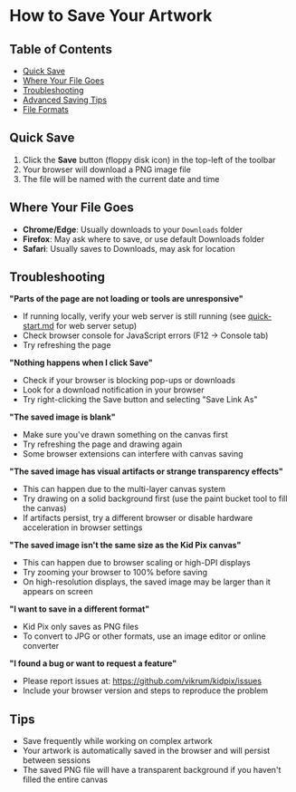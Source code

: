 # How to Save Your Artwork

## Table of Contents

- [Quick Save](#quick-save)
- [Where Your File Goes](#where-your-file-goes)
- [Troubleshooting](#troubleshooting)
- [Advanced Saving Tips](#advanced-saving-tips)
- [File Formats](#file-formats)

## Quick Save

1. Click the **Save** button (floppy disk icon) in the top-left of the toolbar
2. Your browser will download a PNG image file
3. The file will be named with the current date and time

## Where Your File Goes

- **Chrome/Edge**: Usually downloads to your `Downloads` folder
- **Firefox**: May ask where to save, or use default Downloads folder
- **Safari**: Usually saves to Downloads, may ask for location

## Troubleshooting

**"Parts of the page are not loading or tools are unresponsive"**

- If running locally, verify your web server is still running (see [quick-start.md](../quick-start.md) for web server setup)
- Check browser console for JavaScript errors (F12 → Console tab)
- Try refreshing the page

**"Nothing happens when I click Save"**

- Check if your browser is blocking pop-ups or downloads
- Look for a download notification in your browser
- Try right-clicking the Save button and selecting "Save Link As"

**"The saved image is blank"**

- Make sure you've drawn something on the canvas first
- Try refreshing the page and drawing again
- Some browser extensions can interfere with canvas saving

**"The saved image has visual artifacts or strange transparency effects"**

- This can happen due to the multi-layer canvas system
- Try drawing on a solid background first (use the paint bucket tool to fill the canvas)
- If artifacts persist, try a different browser or disable hardware acceleration in browser settings

**"The saved image isn't the same size as the Kid Pix canvas"**

- This can happen due to browser scaling or high-DPI displays
- Try zooming your browser to 100% before saving
- On high-resolution displays, the saved image may be larger than it appears on screen

**"I want to save in a different format"**

- Kid Pix only saves as PNG files
- To convert to JPG or other formats, use an image editor or online converter

**"I found a bug or want to request a feature"**

- Please report issues at: https://github.com/vikrum/kidpix/issues
- Include your browser version and steps to reproduce the problem

## Tips

- Save frequently while working on complex artwork
- Your artwork is automatically saved in the browser and will persist between sessions
- The saved PNG file will have a transparent background if you haven't filled the entire canvas
